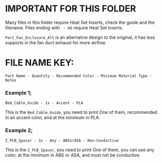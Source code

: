 # IMPORTANT FOR THIS FOLDER
Many files in this folder require Heat Set Inserts, check the guide and the filename. Files ending with ` - HS` require Heat Set Inserts.

`Part_Fan_Enclosure_Alt` is an alternative design to the original, it has less supports in the fan duct exhaust for more airflow.

# FILE NAME KEY:
`Part Name - Quantity - Recommended Color - Minimum Material Type - Notes`

### Example 1;
`Bed_Cable_Guide - 1x - Accent - PLA`  

This is the `Bed_Cable_Guide`, you need to print One of them, recommended in an accent color, and at the minimum in PLA.

### Example 2;
`Z_PCB_Spacer - 1x - Any - ABSorASA - Non-Conductive`

This is the `Z_PCB_Spacer`, you need to print One of them, you can use any color, at the minimum in ABS or ASA, and must not be conductive.